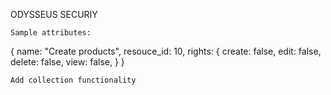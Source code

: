 ODYSSEUS SECURIY

```
Sample attributes:

```

{
name: "Create products",
resouce_id: 10,
rights: {
create: false,
edit: false,
delete: false,
view: false,
}
}

```
Add collection functionality
```
